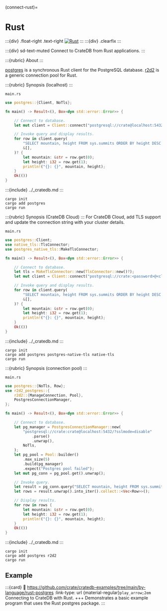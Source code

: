 (connect-rust)=

# Rust

:::{div} .float-right .text-right
[![Rust](https://github.com/crate/cratedb-examples/actions/workflows/lang-rust-postgres.yml/badge.svg)](https://github.com/crate/cratedb-examples/actions/workflows/lang-rust-postgres.yml)
:::
:::{div} .clearfix
:::

:::{div} sd-text-muted
Connect to CrateDB from Rust applications.
:::

:::{rubric} About
:::

[postgres] is a synchronous Rust client for the PostgreSQL database.
[r2d2] is a generic connection pool for Rust.

:::{rubric} Synopsis (localhost)
:::

`main.rs`
```rust
use postgres::{Client, NoTls};

fn main() -> Result<(), Box<dyn std::error::Error>> {

    // Connect to database.
    let mut client = Client::connect("postgresql://crate@localhost:5432/?sslmode=disable", NoTls)?;

    // Invoke query and display results.
    for row in client.query(
        "SELECT mountain, height FROM sys.summits ORDER BY height DESC LIMIT 3",
        &[],
    )? {
        let mountain: &str = row.get(0);
        let height: i32 = row.get(1);
        println!("{}: {}", mountain, height);
    }
    Ok(())
}
```

:::{include} ../_cratedb.md
:::
```shell
cargo init
cargo add postgres
cargo run
```

:::{rubric} Synopsis (CrateDB Cloud)
:::
For CrateDB Cloud, add TLS support and update the connection string with
your cluster details.

`main.rs`
```rust
use postgres::Client;
use native_tls::TlsConnector;
use postgres_native_tls::MakeTlsConnector;

fn main() -> Result<(), Box<dyn std::error::Error>> {

    // Connect to database.
    let tls = MakeTlsConnector::new(TlsConnector::new()?);
    let mut client = Client::connect("postgresql://crate:<password>@<cluster-name>.<region>.cratedb.net:5432/?sslmode=require", tls)?;

    // Invoke query and display results.
    for row in client.query(
        "SELECT mountain, height FROM sys.summits ORDER BY height DESC LIMIT 3",
        &[],
    )? {
        let mountain: &str = row.get(0);
        let height: i32 = row.get(1);
        println!("{}: {}", mountain, height);
    }
    Ok(())
}
```

:::{include} ../_cratedb.md
:::
```shell
cargo init
cargo add postgres postgres-native-tls native-tls
cargo run
```

:::{rubric} Synopsis (connection pool)
:::

`main.rs`
```rust
use postgres::{NoTls, Row};
use r2d2_postgres::{
    r2d2::{ManageConnection, Pool},
    PostgresConnectionManager,
};

fn main() -> Result<(), Box<dyn std::error::Error>> {

    // Connect to database.
    let pg_manager = PostgresConnectionManager::new(
        "postgresql://crate:crate@localhost:5432/?sslmode=disable"
            .parse()
            .unwrap(),
        NoTls,
    );
    let pg_pool = Pool::builder()
        .max_size(5)
        .build(pg_manager)
        .expect("Postgres pool failed");
    let mut pg_conn = pg_pool.get().unwrap();

    // Invoke query.
    let result = pg_conn.query("SELECT mountain, height FROM sys.summits ORDER BY height DESC LIMIT 3", &[]);
    let rows = result.unwrap().into_iter().collect::<Vec<Row>>();

    // Display results.
    for row in rows {
        let mountain: &str = row.get(0);
        let height: i32 = row.get(1);
        println!("{}: {}", mountain, height);
    }
    Ok(())
}
```

:::{include} ../_cratedb.md
:::
```shell
cargo init
cargo add postgres r2d2
cargo run
```

## Example

:::{card}
:link: https://github.com/crate/cratedb-examples/tree/main/by-language/rust-postgres
:link-type: url
{material-regular}`play_arrow;2em`
Connecting to CrateDB with Rust.
+++
Demonstrates a basic example program that uses the Rust postgres package.
:::


[postgres]: https://crates.io/crates/postgres
[r2d2]: https://crates.io/crates/r2d2
